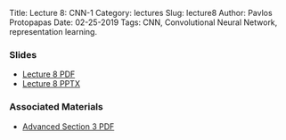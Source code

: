 Title: Lecture 8: CNN-1
Category: lectures
Slug: lecture8
Author: Pavlos Protopapas
Date: 02-25-2019
Tags: CNN, Convolutional Neural Network, representation learning. 



### Slides

- [Lecture 8 PDF]({attach}presentation/cs109b_lecture8_CNN1.pdf)
- [Lecture 8 PPTX]({attach}presentation/cs109b_lecture8_CNN1.pptx)

### Associated Materials
- [Advanced Section 3 PDF]({static}../../a-section/a-sec3/presentation/cs109b_asec3_slides_convnets.pdf)
<!-- - [Lab5 notebook]({attach}../../labs/lab5/) -->


